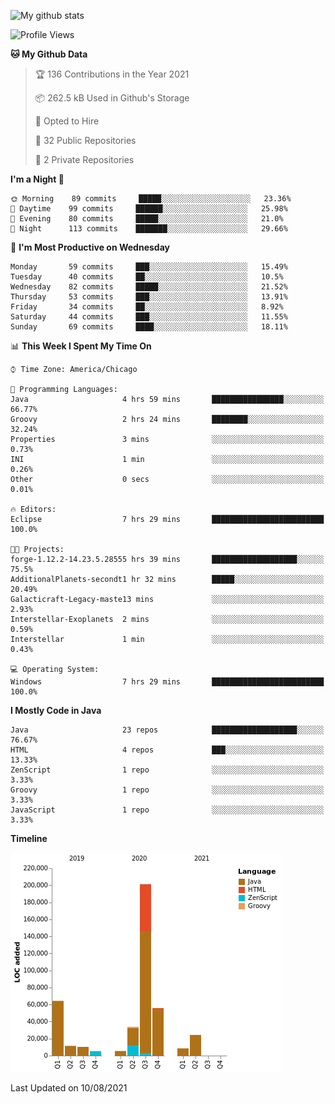 ![My github stats](https://github-readme-stats.vercel.app/api?username=romvoid95&theme=gruvbox&include_all_commits=true&show_icons=true")

<!--START_SECTION:waka-->
![Profile Views](http://img.shields.io/badge/Profile%20Views-0-blue)

**🐱 My Github Data** 

> 🏆 136 Contributions in the Year 2021
 > 
> 📦 262.5 kB Used in Github's Storage 
 > 
> 💼 Opted to Hire
 > 
> 📜 32 Public Repositories 
 > 
> 🔑 2 Private Repositories  
 > 
**I'm a Night 🦉** 

```text
🌞 Morning    89 commits     █████░░░░░░░░░░░░░░░░░░░░   23.36% 
🌆 Daytime    99 commits     ██████░░░░░░░░░░░░░░░░░░░   25.98% 
🌃 Evening    80 commits     █████░░░░░░░░░░░░░░░░░░░░   21.0% 
🌙 Night      113 commits    ███████░░░░░░░░░░░░░░░░░░   29.66%

```
📅 **I'm Most Productive on Wednesday** 

```text
Monday       59 commits     ███░░░░░░░░░░░░░░░░░░░░░░   15.49% 
Tuesday      40 commits     ██░░░░░░░░░░░░░░░░░░░░░░░   10.5% 
Wednesday    82 commits     █████░░░░░░░░░░░░░░░░░░░░   21.52% 
Thursday     53 commits     ███░░░░░░░░░░░░░░░░░░░░░░   13.91% 
Friday       34 commits     ██░░░░░░░░░░░░░░░░░░░░░░░   8.92% 
Saturday     44 commits     ███░░░░░░░░░░░░░░░░░░░░░░   11.55% 
Sunday       69 commits     ████░░░░░░░░░░░░░░░░░░░░░   18.11%

```


📊 **This Week I Spent My Time On** 

```text
⌚︎ Time Zone: America/Chicago

💬 Programming Languages: 
Java                     4 hrs 59 mins       ████████████████░░░░░░░░░   66.77% 
Groovy                   2 hrs 24 mins       ████████░░░░░░░░░░░░░░░░░   32.24% 
Properties               3 mins              ░░░░░░░░░░░░░░░░░░░░░░░░░   0.73% 
INI                      1 min               ░░░░░░░░░░░░░░░░░░░░░░░░░   0.26% 
Other                    0 secs              ░░░░░░░░░░░░░░░░░░░░░░░░░   0.01%

🔥 Editors: 
Eclipse                  7 hrs 29 mins       █████████████████████████   100.0%

🐱‍💻 Projects: 
forge-1.12.2-14.23.5.28555 hrs 39 mins       ███████████████████░░░░░░   75.5% 
AdditionalPlanets-secondt1 hr 32 mins        █████░░░░░░░░░░░░░░░░░░░░   20.49% 
Galacticraft-Legacy-maste13 mins             ░░░░░░░░░░░░░░░░░░░░░░░░░   2.93% 
Interstellar-Exoplanets  2 mins              ░░░░░░░░░░░░░░░░░░░░░░░░░   0.59% 
Interstellar             1 min               ░░░░░░░░░░░░░░░░░░░░░░░░░   0.43%

💻 Operating System: 
Windows                  7 hrs 29 mins       █████████████████████████   100.0%

```

**I Mostly Code in Java** 

```text
Java                     23 repos            ███████████████████░░░░░░   76.67% 
HTML                     4 repos             ███░░░░░░░░░░░░░░░░░░░░░░   13.33% 
ZenScript                1 repo              ░░░░░░░░░░░░░░░░░░░░░░░░░   3.33% 
Groovy                   1 repo              ░░░░░░░░░░░░░░░░░░░░░░░░░   3.33% 
JavaScript               1 repo              ░░░░░░░░░░░░░░░░░░░░░░░░░   3.33%

```


**Timeline**

![Chart not found](https://raw.githubusercontent.com/ROMVoid95/ROMVoid95/master/charts/bar_graph.png) 


 Last Updated on 10/08/2021
<!--END_SECTION:waka-->
